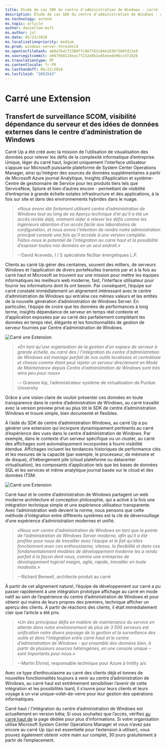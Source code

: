 ```yaml
---
title: Étude de cas SDK du centre d’administration de Windows - carré
description: Étude de cas SDK du centre d’administration de Windows - carré
ms.technology: extend
ms.topic: article
author: daniellee-msft
ms.author: jol
ms.date: 05/23/2018
ms.localizationpriority: medium
ms.prod: windows-server-threshold
ms.openlocfilehash: ab0a7bdcf2388ffc867763c04e183b7388fd13e9
ms.sourcegitcommit: e0479b0114eac7f232e8b1e45eeede96ccd72b26
ms.translationtype: MT
ms.contentlocale: fr-FR
ms.lasthandoff: 06/22/2018
ms.locfileid: "2052543"
---
```

# <a name="squared-up-extension"></a>Carré une Extension

## <a name="bringing-scom-based-monitoring-server-dependency-visibility-and-external-data-insights-into-windows-admin-center"></a>Transfert de surveillance SCOM, visibilité dépendance du serveur et des idées de données externes dans le centre d’administration de Windows

Carré Up a été créé avec la mission de l’utilisation de visualisation des données pour relever les défis de la complexité informatique d’entreprise. Unique, léger du carré haut, logiciel uniquement l’interface utilisateur s’appuie sur Microsoft puissante plateforme de System Center Operations Manager, ainsi qu’intégrer des sources de données supplémentaires à partir de Microsoft Azure journal Analytique, Insights d’Application et système- Centre de gestionnaire de Service pour les produits tiers tels que ServiceNow, Splunk et bien d’autres encore - permettant de visibilité d’entreprise à grande échelle estates infrastructure et des applications, à la fois sur site et dans des environnements hybrides dans le nuage.

> <cite>«Nous avons été fortement utilisant centre d’administration de Windows tout au long de sa Aperçu technique d’et qu’il a été un accès recèle déjà, vraiment aider à relever les défis comme les ingénieurs obtention d’un accès facile aux laboratoires de configuration, et nous avons l’intention de rendre notre administration principal console une fois qu’il accède à une version complète. Faites-nous le potentiel de l’intégration au carré haut et la possibilité d’exposer toutes nos données en un seul endroit.»</cite>
>
> --David Acevedo, I / S spécialiste NuStar énergétiques L.P.

Clients au carré Up gérer des centaines, souvent des milliers, de serveurs Windows et l’application de divers portefeuilles transmis par et à la fois au carré haut et Microsoft se trouvent sur une mission pour mettre les équipes informatiques les meilleurs web moderne, fast, l’interface utilisateur pour fournir les informations dont ils ont besoin. Par conséquent, l’équipe sur carré constaté immédiatement un alignement intéressant avec le centre d’administration de Windows qui entraîne ces mêmes valeurs et les entités de la nouvelle génération d’administration de Windows Server. En particulier, l’équipe de croire que les données de performances à long terme, insights dépendance de serveur en temps réel contexte et d’application exposées par au carré des parfaitement complétant les données en temps réel, élégante et les fonctionnalités de gestion de serveur fournies par Centre d’administration de Windows.

![Carré une Extension](../../media/extend-case-study-squared-up/squared-up-1.png)

> <cite>«En tant qu’une organisation de la gestion d’un espace de serveur à grande échelle, au carré des / l’intégration du centre d’administration de Windows est mariage parfait de nos outils localisées et centralisée et choses comme étant peut rejeter un serveur directement en Mode de Maintenance depuis Centre d’administration de Windows sont très wins peu pour nous»</cite>
>
> -– Granson kip, l’administrateur système de virtualisation de Purdue University

Grâce à une vision claire de vouloir présenter ces données en toute transparence dans le centre d’administration de Windows, au carré travaillé avec la version preview privé au plus tôt le SDK de centre d’administration Windows et trouvé simple, bien documenté et flexibles.

À l’aide du SDK de centre d’administration Windows, au carré Up a pu générer une extension qui incorpore dynamiquement pertinents au carré d’expérience des vues dans le centre d’administration de Windows. Par exemple, dans le contexte d’un serveur spécifique ou un cluster, au carré des affichages sont automatiquement incorporées à fourni visibilité étendue. Affichages incluent les tendances historiques de performance clés et les mesures de la capacité (par exemple, le processeur, de mémoire et de disque), d’hébergement pile (cloud plateforme ou datacenter virtualisation), les composants d’application tels que les bases de données SQL et les services et même analytique journal basée sur le cloud et des données ITSM.

![Carré une Extension](../../media/extend-case-study-squared-up/squared-up-2.png)

Carré haut et le centre d’administration de Windows partagent un web moderne architecture et conception philosophie, qui a activé à la fois une intégration technique simple et une expérience utilisateur transparente. Avec l’administration web devient la norme, nous pensons que cette méthode d’intégration entre différents systèmes est la clé de déverrouillage d’une expérience d’administration modernes et unifié.

> <cite>«Nous voir centre d’administration de Windows en tant que la pointe de l’administration de Windows Server moderne, afin qu’il a été profiter pour nous de travailler avec l’équipe et le fait qu’elles fonctionnent avec ces enthousiasme, vitesse, la flexibilité et dans ces fondamentalement modèles de développement moderne les a rendu parfait à la façon dont nous, comme une entreprise de développement logiciel maigre, agile, rapide, travailler en toute modestie.»</cite>
>
> --Richard Benwell, architecte produit au carré

À partir de cet alignement naturel, l’équipe de développement sur carré a pu passer rapidement à une intégration prototype affichage au carré en mode natif au sein de l’expérience du centre d’administration de Windows et pour obtenir qui mains de leurs propres des premiers, technique afficher un aperçu des clients. À partir de réactions des clients, il était immédiatement clair que l’article a été prix.

> <cite>«Un des principaux défis en matière de maintenance du service en attente dans notre environnement de plus de 3 500 serveurs est unification notre divers paysage de la gestion et la surveillance des outils et donc l’intégration entre carré haut et le centre d’administration de Windows - qui ensemble des données bien, à partir de plusieurs sources hétérogènes, en une console unique – sont importants pour nous.»</cite>
>
> --Martin Ehrnst, responsable technique pour Azure à Intility a/s

Avec ce type d’enthousiasme au carré des clients déjà et tonnes de nouvelles fonctionnalités toujours à venir au centre d’administration de Windows, au carré haut est extrêmement sensibiliser l’avenir de cette intégration et les possibilités Isard, il s’ouvre pour leurs clients et leurs voyage à un vrai unique-volet-de-verre pour leur gestion des opérations informatiques.

Carré haut / l’intégration du centre d’administration de Windows est actuellement en version bêta; Si vous souhaitez que l’accès, vérifiez [au carré haut de](https://squaredup.com/product/honolulu/windows-admin-center-extension/?utm_source=microsoft-wac&utm_medium=public-relations&utm_campaign=honolulu) la page dédiée pour plus d’informations. Si votre organisation utilise Microsoft System Center Operations Manager et vous n’avez pas encore au carré Up (qui est essentielle pour l’extension à utiliser), vous pouvez également obtenir votre main sur complet, 30 jours gratuitement à partir de l’emplacement. 
